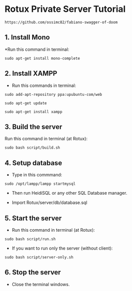 
# Rotux Private Server Tutorial
`https://github.com/ossimc82/fabiano-swagger-of-doom`

## 1. Install Mono
*Run this command in terminal:

`sudo apt-get install mono-complete`

## 2. Install XAMPP
* Run this commands in terminal:

`sudo add-apt-repository ppa:upubuntu-com/web`

`sudo apt-get update`

`sudo apt-get install xampp`

## 3. Build the server
Run this command in terminal (at Rotux):

`sudo bash script/build.sh`

## 4. Setup database
* Type in this commmand:

`sudo /opt/lampp/lampp startmysql`

* Then run HeidiSQL or any other SQL Database manager.

* Import Rotux/server/db/database.sql

## 5. Start the server
* Run this command in terminal (at Rotux):

`sudo bash script/run.sh`

* If you want to run only the server (without client):

`sudo bash script/server-only.sh`

## 6. Stop the server
* Close the terminal windows.
